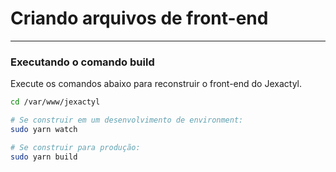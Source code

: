 # Criando arquivos de front-end

***

### Executando o comando build

Execute os comandos abaixo para reconstruir o front-end do Jexactyl.

```bash
cd /var/www/jexactyl

# Se construir em um desenvolvimento de environment:
sudo yarn watch

# Se construir para produção:
sudo yarn build
```
